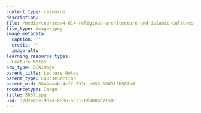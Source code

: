 ```yaml
---
content_type: resource
description: ''
file: /media/courses/4-614-religious-architecture-and-islamic-cultures-fall-2002/d2d2eabe9dad85065c310fa004d2150c_5037.jpg
file_type: image/jpeg
image_metadata:
  caption: ''
  credit: ''
  image-alt: ''
learning_resource_types:
- Lecture Notes
ocw_type: OCWImage
parent_title: Lecture Notes
parent_type: CourseSection
parent_uid: 68abeaab-4eff-532c-e858-18d3ffb567bd
resourcetype: Image
title: 5037.jpg
uid: d2d2eabe-9dad-8506-5c31-0fa004d2150c
---
```

